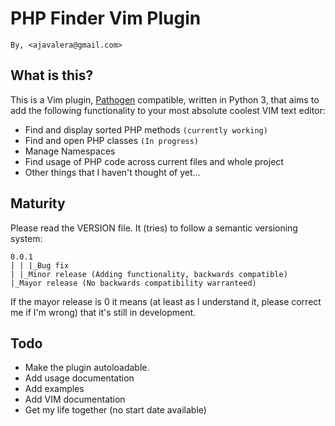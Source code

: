 PHP Finder Vim Plugin
=======================
``By, <ajavalera@gmail.com>``

What is this?
------------------
This is a Vim plugin, [Pathogen](https://github.com/tpope/vim-pathogen) compatible, written in Python 3, that aims to add the following functionality to your most absolute coolest VIM text editor:

- Find and display sorted PHP methods `(currently working)`
- Find and open PHP classes `(In progress)`
- Manage Namespaces
- Find usage of PHP code across current files and whole project
- Other things that I haven't thought of yet...

Maturity
--------------
Please read the VERSION file.  It (tries) to follow a semantic versioning system:

```
0.0.1
| | |_Bug fix
| |_Minor release (Adding functionality, backwards compatible)
|_Mayor release (No backwards compatibility warranteed)
```

If the mayor release is 0 it means (at least as I understand it, please correct me if I'm wrong) that it's still in development.

Todo
-------------
- Make the plugin autoloadable.
- Add usage documentation
- Add examples
- Add VIM documentation
- Get my life together (no start date available)
